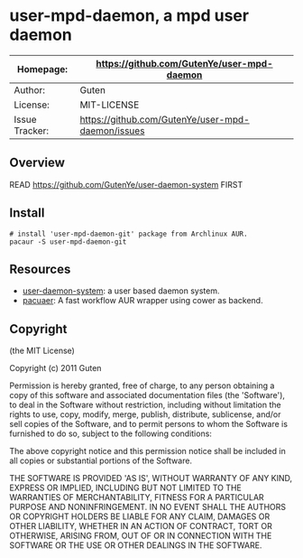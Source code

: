 user-mpd-daemon, a mpd user daemon
===========================

| Homepage:      |  https://github.com/GutenYe/user-mpd-daemon       |
|----------------|------------------------------------------------------       |
| Author:	       | Guten                                                 |
| License:       | MIT-LICENSE                                                |
| Issue Tracker: | https://github.com/GutenYe/user-mpd-daemon/issues |

Overview
---------

READ https://github.com/GutenYe/user-daemon-system FIRST

Install
----------

	# install 'user-mpd-daemon-git' package from Archlinux AUR.
	pacaur -S user-mpd-daemon-git

Resources
---------

* [user-daemon-system](https://github.com/GutenYe/user-daemon-system): a user based daemon system.
* [pacuaer](https://github.com/Spyhawk/pacaur): A fast workflow AUR wrapper using cower as backend.

Copyright
---------

(the MIT License)

Copyright (c) 2011 Guten

Permission is hereby granted, free of charge, to any person obtaining a copy of this software and associated documentation files (the 'Software'), to deal in the Software without restriction, including without limitation the rights to use, copy, modify, merge, publish, distribute, sublicense, and/or sell copies of the Software, and to permit persons to whom the Software is furnished to do so, subject to the following conditions:

The above copyright notice and this permission notice shall be included in all copies or substantial portions of the Software.

THE SOFTWARE IS PROVIDED 'AS IS', WITHOUT WARRANTY OF ANY KIND, EXPRESS OR IMPLIED, INCLUDING BUT NOT LIMITED TO THE WARRANTIES OF MERCHANTABILITY, FITNESS FOR A PARTICULAR PURPOSE AND NONINFRINGEMENT.  IN NO EVENT SHALL THE AUTHORS OR COPYRIGHT HOLDERS BE LIABLE FOR ANY CLAIM, DAMAGES OR OTHER LIABILITY, WHETHER IN AN ACTION OF CONTRACT, TORT OR OTHERWISE, ARISING FROM, OUT OF OR IN CONNECTION WITH THE SOFTWARE OR THE USE OR OTHER DEALINGS IN THE SOFTWARE.

